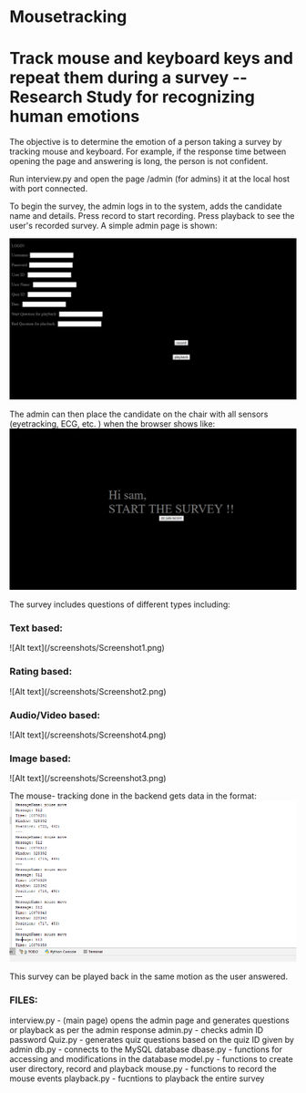 # Mousetracking
<h1>Track mouse and keyboard keys and repeat them during a survey -- Research Study for recognizing human emotions</h1>

The objective is to determine the emotion of a person taking a survey by tracking mouse and keyboard. For example, if the response time between opening the page and answering is long, the person is not confident.


Run interview.py and open the page /admin (for admins) it at the local host with port connected.

To begin the survey, the admin logs in to the system, adds the candidate name and details. Press record to start recording.
Press playback to see the user's recorded survey. A simple admin page is shown:

![Alt text](/screenshots/Screenshot5.png)

The admin can then place the candidate on the chair with all sensors (eyetracking, ECG, etc. ) when the browser shows like:
![Alt text](/screenshots/Screenshot6.png)

The survey includes questions of different types including:

<h3> Text based: </h3>
![Alt text](/screenshots/Screenshot1.png)


<h3> Rating based: </h3>
![Alt text](/screenshots/Screenshot2.png)


<h3> Audio/Video based: </h3>
![Alt text](/screenshots/Screenshot4.png)


<h3> Image based: </h3>
![Alt text](/screenshots/Screenshot3.png)

The mouse- tracking done in the backend gets data in the format:
![Alt text](/screenshots/Screenshot7.png)


This survey can be played back in the same motion as the user answered.




<h3> FILES: </h3>

interview.py - (main page) opens the admin page and generates questions or playback as per the admin response
admin.py - checks admin ID password
Quiz.py - generates quiz questions based on the quiz ID given by admin
db.py - connects to the MySQL database
dbase.py - functions for accessing and modifications in the database
model.py - functions to create user directory, record and playback
mouse.py - functions to record the mouse events
playback.py - fucntions to playback the entire survey



